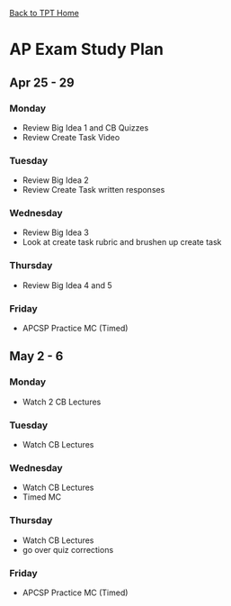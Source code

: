 [Back to TPT Home](../testprephome)
# AP Exam Study Plan
## Apr 25 - 29
### Monday
- Review Big Idea 1 and CB Quizzes
- Review Create Task Video

### Tuesday
- Review Big Idea 2 
- Review Create Task written responses

### Wednesday
- Review Big Idea 3
- Look at create task rubric and brushen up create task

### Thursday
- Review Big Idea 4 and 5

### Friday
- APCSP Practice MC (Timed)

## May 2 - 6
### Monday
- Watch 2 CB Lectures

### Tuesday
- Watch CB Lectures

### Wednesday
- Watch CB Lectures
- Timed MC
### Thursday
- Watch CB Lectures
- go over quiz corrections
### Friday
- APCSP Practice MC (Timed)
